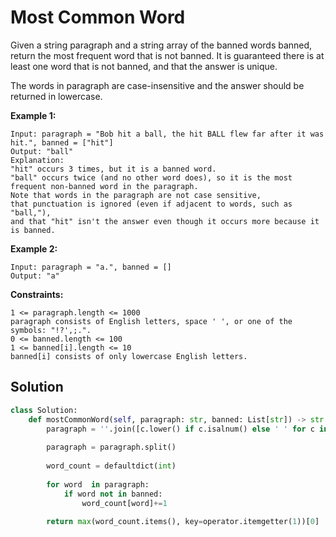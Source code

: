 <h1>Most Common Word</h1>

<p>
Given a string paragraph and a string array of the banned words banned, return the most frequent word that is not banned. It is guaranteed there is at least one word that is not banned, and that the answer is unique.

The words in paragraph are case-insensitive and the answer should be returned in lowercase.

</p>

<b>Example 1:</b>

    Input: paragraph = "Bob hit a ball, the hit BALL flew far after it was hit.", banned = ["hit"]
    Output: "ball"
    Explanation: 
    "hit" occurs 3 times, but it is a banned word.
    "ball" occurs twice (and no other word does), so it is the most frequent non-banned word in the paragraph. 
    Note that words in the paragraph are not case sensitive,
    that punctuation is ignored (even if adjacent to words, such as "ball,"), 
    and that "hit" isn't the answer even though it occurs more because it is banned.

 <b>Example 2:</b>

    Input: paragraph = "a.", banned = []
    Output: "a"
    
<b>Constraints:</b>

    1 <= paragraph.length <= 1000
    paragraph consists of English letters, space ' ', or one of the symbols: "!?',;.".
    0 <= banned.length <= 100
    1 <= banned[i].length <= 10
    banned[i] consists of only lowercase English letters.

<h2>Solution</h2>

```python
class Solution:
    def mostCommonWord(self, paragraph: str, banned: List[str]) -> str:
        paragraph = ''.join([c.lower() if c.isalnum() else ' ' for c in paragraph])
        
        paragraph = paragraph.split()
        
        word_count = defaultdict(int)
        
        for word  in paragraph:
            if word not in banned:
                word_count[word]+=1
                
        return max(word_count.items(), key=operator.itemgetter(1))[0]                    
```
